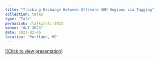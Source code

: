 ```yaml
---
title: "Tracking Exchange Between Offshore GOM Regions via Tagging"
collection: talks
type: "Talk"
permalink: /talks/ali-2023
venue: "ALI 2023"
date: 2023-02-06
location: "Portland, ME"
---
```


[![Click to view presentation]](https://everett-rzeszow.github.io/files/ALI_AOLA_TAGGING_PRESENTATION.pptx "Tracking Exchange Between Offshore GOM Regions via Tagging")
